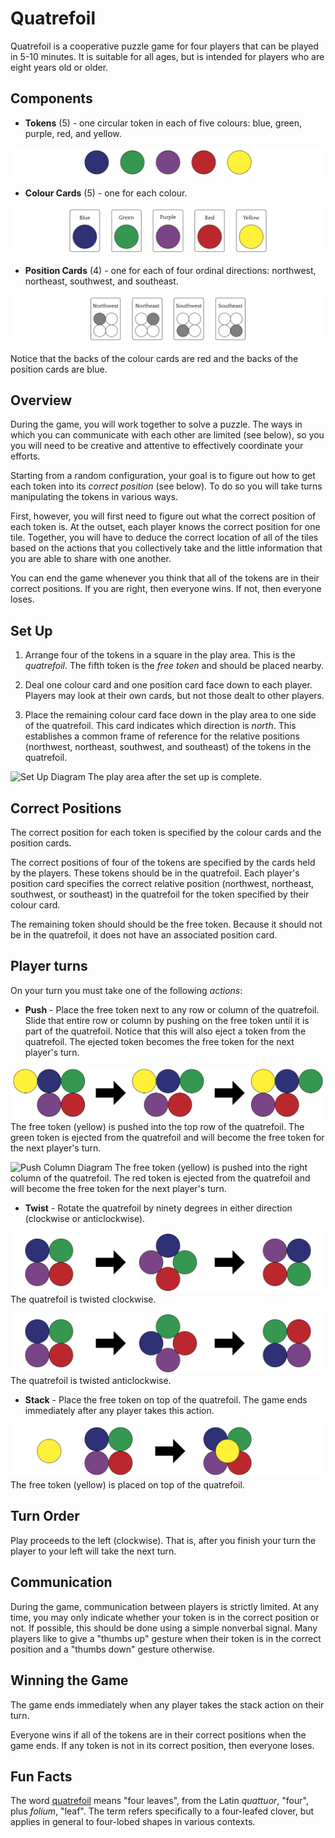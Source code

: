 # Quatrefoil
Quatrefoil is a cooperative puzzle game for four players that can be played in 5-10 minutes. It is suitable for all ages, but is intended for players who are eight years old or older.

## Components
  - __Tokens__ (5) -  one circular token in each of five colours: blue, green, purple, red, and yellow.

  ![Tokens Diagram](Images/tokens_diagram.png)
  - __Colour Cards__ (5) - one for each colour.

  ![Colour Cards Diagram](Images/colour_cards_diagram.png)
  - __Position Cards__ (4) - one for each of four ordinal directions: northwest, northeast, southwest, and southeast.

  ![Position Cards Diagram](Images/position_cards_diagram.png)

  Notice that the backs of the colour cards are red and the backs of the position cards are blue.

## Overview
During the game, you will work together to solve a puzzle. The ways in which you can communicate with each other are limited (see below), so you you will need to be creative and attentive to effectively coordinate your efforts.

Starting from a random configuration, your goal is to figure out how to get each token into its _correct position_ (see below). To do so you will take turns manipulating the tokens in various ways.

First, however, you will first need to figure out what the correct position of each token is. At the outset, each player knows the correct position for one tile. Together, you will have to deduce the correct location of all of the tiles based on the actions that you collectively take and the little information that you are able to share with one another.

You can end the game whenever you think that all of the tokens are in their correct positions. If you are right, then everyone wins.  If not, then everyone loses.

## Set Up
  1. Arrange four of the tokens in a square in the play area. This is the _quatrefoil_. The fifth token is the _free token_ and should be placed nearby.

  2. Deal one colour card and one position card face down to each player. Players may look at their own cards, but not those dealt to other players.

  3. Place the remaining colour card face down in the play area to one side of the quatrefoil. This card indicates which direction is _north_. This establishes a common frame of reference for the relative positions (northwest, northeast, southwest, and southeast) of the tokens in the quatrefoil.

![Set Up Diagram](Images/setup_diagram.png)
The play area after the set up is complete.

## Correct Positions
The correct position for each token is specified by the colour cards and the position cards.

The correct positions of four of the tokens are specified by the cards held by the players. These tokens should be in the quatrefoil. Each player's position card specifies the correct relative position (northwest, northeast, southwest, or southeast) in the quatrefoil for the token specified by their colour card.

The remaining token should should be the free token. Because it should not be in the quatrefoil, it does not have an associated position card.

## Player turns
On your turn you must take one of the following _actions_:
  - __Push__ - Place the free token next to any row or column of the quatrefoil. Slide that entire row or column by pushing on the free token until it is part of the quatrefoil. Notice that this will also eject a token from the quatrefoil. The ejected token becomes the free token for the next player's turn.
  <!-- ![Push animation](push_animation.gif) -->
  ![Push Row Diagram](Images/push_row_diagram.png)
  The free token (yellow) is pushed into the top row of the quatrefoil. The green token is ejected from the quatrefoil and will become the free token for the next player's turn.

  ![Push Column Diagram](Images/push_column_diagram.png)
  The free token (yellow) is pushed into the right column of the quatrefoil. The red token is ejected from the quatrefoil and will become the free token for the next player's turn.
  - __Twist__ - Rotate the quatrefoil by ninety degrees in either direction (clockwise or anticlockwise).
  <!-- ![Twist animation](twist_animation.gif) -->
  ![Twist Clockwise Diagram](Images/twist_clockwise_diagram.png)
  The quatrefoil is twisted clockwise.

  ![Twist Anticlockwise Diagram](Images/twist_anticlockwise_diagram.png)
  The quatrefoil is twisted anticlockwise.
  - __Stack__ - Place the free token on top of the quatrefoil. The game ends immediately after any player takes this action.

  ![Stack Diagram](stack_diagram.png)
  The free token (yellow) is placed on top of the quatrefoil.

## Turn Order  
Play proceeds to the left (clockwise). That is, after you finish your turn the player to your left will take the next turn.

## Communication
During the game, communication between players is strictly limited. At any time, you may only indicate whether your token is in the correct position or not. If possible, this should be done using a simple nonverbal signal. Many players like to give a "thumbs up" gesture when their token is in the correct position and a "thumbs down" gesture otherwise.

## Winning the Game
The game ends immediately when any player takes the stack action on their turn.

Everyone wins if all of the tokens are in their correct positions when the game ends. If any token is not in its correct position, then everyone loses.

## Fun Facts
The word [quatrefoil](https://en.wikipedia.org/wiki/Quatrefoil) means "four leaves", from the Latin _quattuor_, "four", plus _folium_, "leaf". The term refers specifically to a four-leafed clover, but applies in general to four-lobed shapes in various contexts.
